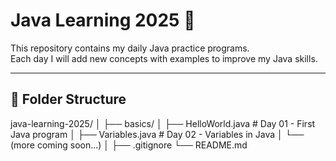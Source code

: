 # Java Learning 2025 🚀

This repository contains my daily Java practice programs.  
Each day I will add new concepts with examples to improve my Java skills.

---

## 📂 Folder Structure
java-learning-2025/
│
├── basics/
│ ├── HelloWorld.java # Day 01 - First Java program
│ ├── Variables.java # Day 02 - Variables in Java
│ └── (more coming soon...)
│
├── .gitignore
└── README.md
